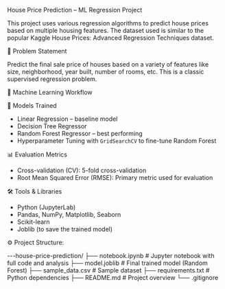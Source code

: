  House Price Prediction – ML Regression Project

This project uses various regression algorithms to predict house prices based on multiple housing features. The dataset used is similar to the popular Kaggle House Prices: Advanced Regression Techniques dataset.

📌 Problem Statement

Predict the final sale price of houses based on a variety of features like size, neighborhood, year built, number of rooms, etc. This is a classic supervised regression problem.


 🧠 Machine Learning Workflow

🔹 Models Trained
- Linear Regression – baseline model
- Decision Tree Regressor
- Random Forest Regressor – best performing
- Hyperparameter Tuning with `GridSearchCV` to fine-tune Random Forest

📊 Evaluation Metrics
- Cross-validation (CV): 5-fold cross-validation
- Root Mean Squared Error (RMSE): Primary metric used for evaluation


 🛠️ Tools & Libraries
- Python (JupyterLab)
- Pandas, NumPy, Matplotlib, Seaborn
- Scikit-learn
- Joblib (to save the trained model)



⚙️ Project Structure:

---house-price-prediction/ ├── notebook.ipynb # Jupyter notebook with full code and analysis
├── model.joblib # Final trained model (Random Forest) 
├── sample_data.csv # Sample dataset 
├── requirements.txt # Python dependencies 
├── README.md # Project overview 
└── .gitignore

